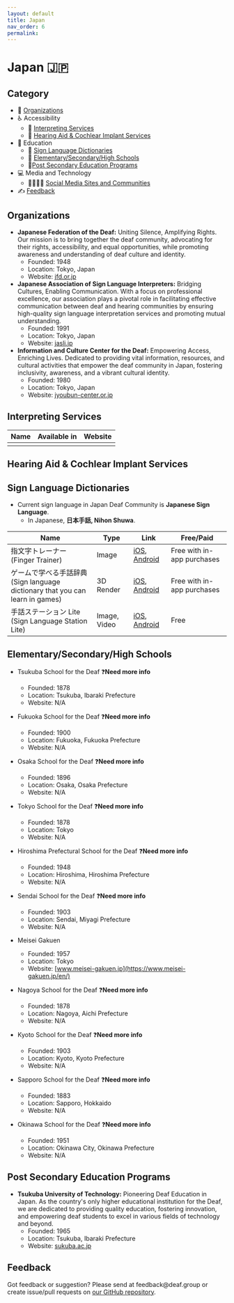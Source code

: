 ```yaml
---
layout: default
title: Japan
nav_order: 6
permalink:
---
```

# Japan :jp:
## Category
- 🏢 [Organizations](#organizations)
- ♿ Accessibility 
  - 💬 [Interpreting Services](#interpreting-services)
  - 🦻 [Hearing Aid & Cochlear Implant Services](#hearing-aid-&-cochlear-impant-services)
- 📖 Education
  - 👋 [Sign Language Dictionaries](#sign-language-dictionaries)
  - 🏫 [Elementary/Secondary/High Schools](#elementarysecondaryhigh-schools)
  - 🏫[Post Secondary Education Programs](#post-secondary-education-programs)
- 💻 Media and Technology 
  - 👨‍👩‍👧‍👦 [Social Media Sites and Communities](#social-media-sites-and-communities)
- ✍️ [Feedback](#feedback)

## Organizations
- **Japanese Federation of the Deaf:** Uniting Silence, Amplifying Rights. Our mission is to bring together the deaf community, advocating for their rights, accessibility, and equal opportunities, while promoting awareness and understanding of deaf culture and identity.
  - Founded: 1948
  - Location: Tokyo, Japan
  - Website: [jfd.or.jp](https://www.jfd.or.jp/en/)
- **Japanese Association of Sign Language Interpreters:** Bridging Cultures, Enabling Communication. With a focus on professional excellence, our association plays a pivotal role in facilitating effective communication between deaf and hearing communities by ensuring high-quality sign language interpretation services and promoting mutual understanding.
  - Founded: 1991
  - Location: Tokyo, Japan
  - Website: [jasli.jp](http://www.jasli.jp/english.html)
- **Information and Culture Center for the Deaf:** Empowering Access, Enriching Lives. Dedicated to providing vital information, resources, and cultural activities that empower the deaf community in Japan, fostering inclusivity, awareness, and a vibrant cultural identity.
  - Founded: 1980
  - Location: Tokyo, Japan
  - Website: [jyoubun-center.or.jp](http://www.jyoubun-center.or.jp/)

## Interpreting Services

 Name  | Available in | Website |
|------|--------------|---------|
|  |  |  |

## Hearing Aid & Cochlear Implant Services

## Sign Language Dictionaries
- Current sign language in Japan Deaf Community is **Japanese Sign Language**.
    - In Japanese, **日本手話, Nihon Shuwa**.

| Name | Type | Link | Free/Paid |
|------|------|------|-----------|
| 指文字トレーナー<br>(Finger Trainer) | Image | [iOS](https://apps.apple.com/jp/app/%E6%8C%87%E6%96%87%E5%AD%97%E3%83%88%E3%83%AC%E3%83%BC%E3%83%8A%E3%83%BC/id664592568?mt=8), [Android](https://play.google.com/store/apps/details?id=net.jp.found.fingerspellingtrainer) | Free with in-app purchases  |
| ゲームで学べる手話辞典<br>(Sign language dictionary that you can learn in games) | 3D Render | [iOS](https://apps.apple.com/jp/app/%E3%82%B2%E3%83%BC%E3%83%A0%E3%81%A7%E5%AD%A6%E3%81%B9%E3%82%8B%E6%89%8B%E8%A9%B1%E8%BE%9E%E5%85%B8/id779515889?mt=8), [Android](https://play.google.com/store/apps/details?id=jp.co.softbankmobile.Shuwa&hl=jp) | Free with in-app purchases |
| 手話ステーション Lite<br>(Sign Language Station Lite) | Image, Video | [iOS](https://apps.apple.com/jp/app/%E6%89%8B%E8%A9%B1%E3%82%B9%E3%83%86%E3%83%BC%E3%82%B7%E3%83%A7%E3%83%B3-lite/id409557236?mt=8), [Android](https://play.google.com/store/apps/details?id=cc.mdi.ShuwaStationEnt&hl=jp) | Free |


## Elementary/Secondary/High Schools
- Tsukuba School for the Deaf ❓**Need more info**
  - Founded: 1878
  - Location: Tsukuba, Ibaraki Prefecture
  - Website: N/A

- Fukuoka School for the Deaf ❓**Need more info**
  - Founded: 1900
  - Location: Fukuoka, Fukuoka Prefecture
  - Website: N/A

- Osaka School for the Deaf ❓**Need more info**
  - Founded: 1896
  - Location: Osaka, Osaka Prefecture
  - Website: N/A

- Tokyo School for the Deaf ❓**Need more info**
  - Founded: 1878
  - Location: Tokyo
  - Website: N/A

- Hiroshima Prefectural School for the Deaf ❓**Need more info**
  - Founded: 1948
  - Location: Hiroshima, Hiroshima Prefecture
  - Website: N/A

- Sendai School for the Deaf ❓**Need more info**
  - Founded: 1903
  - Location: Sendai, Miyagi Prefecture
  - Website: N/A

- Meisei Gakuen
  - Founded: 1957
  - Location: Tokyo
  - Website: [www.meisei-gakuen.jp](https://www.meisei-gakuen.jp/en/)

- Nagoya School for the Deaf ❓**Need more info**
  - Founded: 1878
  - Location: Nagoya, Aichi Prefecture
  - Website: N/A

- Kyoto School for the Deaf ❓**Need more info**
  - Founded: 1903
  - Location: Kyoto, Kyoto Prefecture
  - Website: N/A

- Sapporo School for the Deaf ❓**Need more info**
  - Founded: 1883
  - Location: Sapporo, Hokkaido
  - Website: N/A

- Okinawa School for the Deaf ❓**Need more info**
  - Founded: 1951
  - Location: Okinawa City, Okinawa Prefecture
  - Website: N/A

## Post Secondary Education Programs
- **Tsukuba University of Technology:** Pioneering Deaf Education in Japan. As the country's only higher educational institution for the Deaf, we are dedicated to providing quality education, fostering innovation, and empowering deaf students to excel in various fields of technology and beyond.
  - Founded: 1965
  - Location: Tsukuba, Ibaraki Prefecture
  - Website: [sukuba.ac.jp](https://www.tsukuba.ac.jp/english/)

## Feedback
Got feedback or suggestion? Please send at <!-- fsdvwqs -->feed<!-- asdzxcwqe -->back<!-- zndoasdifg -->@<!-- dsafasdf  -->deaf.<!-- bncjdhsatuy -->group or create issue/pull requests on [our GitHub repository](https://github.com/BatteryDie/resources.deaf.group).
